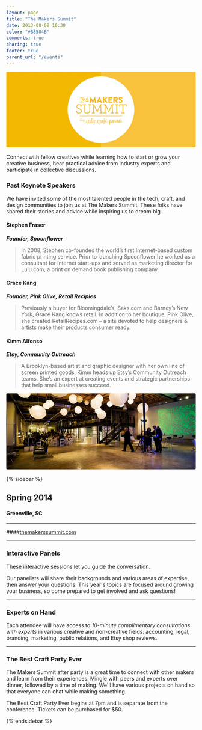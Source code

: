 ```yaml
---
layout: page
title: "The Makers Summit"
date: 2013-08-09 10:30
color: "#B8584B"
comments: true
sharing: true
footer: true
parent_url: "/events"
---
```


<img src="/images/events/the-makers-summit/the-makers-summit.jpg" style="border-radius: 3px;">

Connect with fellow creatives while learning how to start or grow your creative business, hear practical advice from industry experts and participate in collective discussions. 

### Past Keynote Speakers

We have invited some of the most talented people in the tech, craft, and design communities to join us at The Makers Summit. These folks have shared their stories and advice while inspiring us to dream big.

#### Stephen Fraser

_**Founder, Spoonflower**_

> In 2008, Stephen co-founded the world’s first Internet-based custom fabric printing service. Prior to launching Spoonflower he worked as a consultant for Internet start-ups and served as marketing director for Lulu.com, a print on demand book publishing company.

#### Grace Kang

_**Founder, Pink Olive, Retail Recipies**_

> Previously a buyer for Bloomingdale’s, Saks.com and Barney’s New York, Grace Kang knows retail. In addition to her boutique, Pink Olive, she created RetailRecipes.com – a site devoted to help designers &amp; artists make their products consumer ready.

#### Kimm Alfonso

_**Etsy, Community Outreach**_

> A Brooklyn-based artist and graphic designer with her own line of screen printed goods, Kimm heads up Etsy’s Community Outreach teams. She’s an expert at creating events and strategic partnerships that help small businesses succeed.

<img src="/images/events/the-makers-summit/zen.jpg" style="border-radius: 3px;">

{% sidebar %}

## Spring 2014

#### Greenville, SC

* * *

####[themakerssummit.com](http://www.themakerssummit.com/)

* * *

<!--

### Tickets are $100

Breakfast and lunch are included.

[REGISTER](https://tito.io/indie-craft-parade/the-makers-summit)

* * *
-->

### Interactive Panels

These interactive sessions let you guide the conversation.

Our panelists will share their backgrounds and various areas of expertise, then answer your questions. This year's topics are focused around growing your business, so come prepared to get involved and ask questions!

* * *

### Experts on Hand

Each attendee will have access to _10-minute complimentary consultations with experts_ in various creative and non-creative fields: accounting, legal, branding, marketing, public relations, and Etsy shop reviews.

* * *

### The Best Craft Party Ever

The Makers Summit after party is a great time to connect with other makers and learn from their experiences. Mingle with peers and experts over dinner, followed by a time of making. We'll have various projects on hand so that everyone can chat while making something.

The Best Craft Party Ever begins at 7pm and is separate from the conference. Tickets can be purchased for $50.

{% endsidebar %}